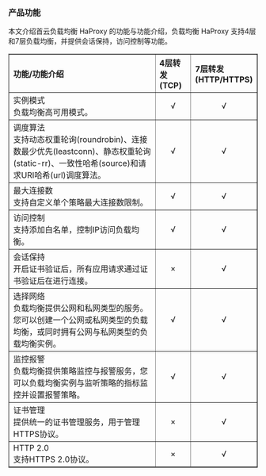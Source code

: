 ### 产品功能

本文介绍首云负载均衡 HaProxy 的功能与功能介绍，负载均衡 HaProxy 支持4层和7层负载均衡，并提供会话保持，访问控制等功能。

<table width="95%" border="1" cellpadding="2" cellspacing="1">
	<thead>
        <tr>
            <th align="left" width="70%">功能/功能介绍</th><th align="left" width="15%">4层转发(TCP)</th><th align="left" width="15%">7层转发(HTTP/HTTPS)</th>
        </tr>
	</thead>
    <tbody>
        <tr>
            <td >实例模式</br>负载均衡高可用模式。</td><td  align="center">√</td><td align="center">√</td>
        </tr>
        <tr>
            <td >调度算法</br>支持动态权重轮询(roundrobin)、连接数最少优先(leastconn)、静态权重轮询(static-rr)、一致性哈希(source)和请求URI哈希(url)调度算法。</td><td  align="center">√</td><td align="center">√</td>
        </tr>
        <tr>
            <td >最大连接数</br>支持自定义单个策略最大连接数限制。</td><td align="center">√</td><td align="center">√</td>
        </tr>
        <tr>
            <td >访问控制</br>支持添加白名单，控制IP访问负载均衡。</td><td align="center">√</td><td align="center">√</td>
        </tr>
        <tr>
            <td >会话保持</br>开启证书验证后，所有应用请求通过证书验证后在进行连接。</td><td align="center">×</td><td align="center">√</td>
        </tr>
        <tr>
            <td >选择网络</br>负载均衡提供公网和私网类型的服务。您可以创建一个公网或私网类型的负载均衡，或同时拥有公网与私网类型的负载均衡实例。</td><td align="center">√</td><td align="center">√</td>
        </tr>
        <tr>
            <td >监控报警</br>负载均衡提供策略监控与报警服务，您可以负载均衡实例与监听策略的指标监控并设置报警策略。</td><td align="center">√</td><td align="center">√</td>
        </tr>
        <tr>
            <td >证书管理</br>提供统一的证书管理服务，用于管理HTTPS协议。</td><td align="center">×</td><td align="center">√</td>
        </tr>
        <tr>
            <td >HTTP 2.0</br>支持HTTPS 2.0协议。</td><td align="center">×</td><td align="center">√</td>
        </tr>
	</tbody>
</table>
